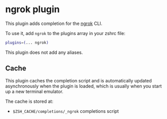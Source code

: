 # ngrok plugin

This plugin adds completion for the [ngrok](https://ngrok.com) CLI.

To use it, add `ngrok` to the plugins array in your zshrc file:

```zsh
plugins=(... ngrok)
```

This plugin does not add any aliases.

## Cache

This plugin caches the completion script and is automatically updated asynchronously when the plugin is
loaded, which is usually when you start up a new terminal emulator.

The cache is stored at:

- `$ZSH_CACHE/completions/_ngrok` completions script
